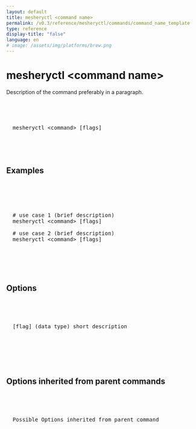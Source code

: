 ```yaml
---
layout: default
title: mesheryctl <command name>
permalink: /v0.3/reference/mesheryctl/commands/command_name_template
type: reference
display-title: "false"
language: en
# image: /assets/img/platforms/brew.png
---
```


<!-- Copy this template to create individual doc pages for each mesheryctl commands -->

<!-- Name of the command -->
# mesheryctl &#60;command name&#62;

<!-- Description of the command. Preferably a paragraph -->
Description of the command preferably in a paragraph.
<br/>

<!-- Basic usage of the command -->
<pre class="codeblock-pre">
  <div class="codeblock">
    <div class="clipboardjs">
  mesheryctl &#60;command&#62; [flags] 
    </div>
  </div>
</pre>

<!-- All possible example use cases of the command -->
## Examples

<pre class="codeblock-pre">
  <div class="codeblock">
    <div class="clipboardjs">
<!-- All possible use cases of the command should go here -->
  # use case 1 (brief description)
  mesheryctl &#60;command&#62; [flags]
  
  # use case 2 (brief description)
  mesheryctl &#60;command&#62; [flags] 
    </div>
  </div>
 </pre>

<!-- Options/Flags available in this command -->
## Options

<pre class="codeblock-pre">
  <div class="codeblock">
    <div class="clipboardjs">
  [flag] (data type) short description
    </div>
  </div>
</pre>
<br/>

<!-- If any Options/Flags are inherited from any parent commands, add here -->
## Options inherited from parent commands
<pre class="codeblock-pre">
  <div class="codeblock">
    <div class="clipboardjs">
  Possible Options inherited from parent command
    </div>
  </div>
</pre>
<br/>